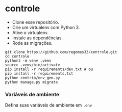 # controle

* Clone esse repositório.
* Crie um virtualenv com Python 3.
* Ative o virtualenv.
* Instale as dependências.
* Rode as migrações.

```
git clone https://github.com/regomes33/controle.git
cd controle
python3 -m venv .venv
source .venv/bin/activate
pip install -r requirements/dev.txt # ou
pip install -r requirements.txt
python contrib/env_gen.py
python manage.py migrate
```

### Variáveis de ambiente

Defina suas variáveis de ambiente em `.env`

```
